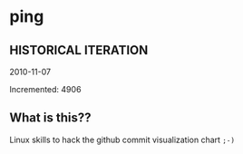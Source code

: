 # ping

## HISTORICAL ITERATION
2010-11-07

Incremented: 4906

## What is this?? 
Linux skills to hack the github commit visualization chart `;-)`
